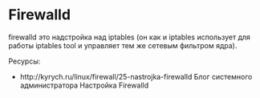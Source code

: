 # Firewalld

firewalld это надстройка над iptables (он как и iptables использует для работы iptables tool и управляет тем же сетевым фильтром ядра).

Ресурсы:
<ul>
<li>http://kyrych.ru/linux/firewall/25-nastrojka-firewalld Блог системного администратора Настройка Firewalld</li>
</ul>